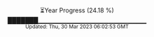 <p align="center">
⏳Year Progress (24.18 %) <br>
███████▁▁▁▁▁▁▁▁▁▁▁▁▁▁▁▁▁▁▁▁▁▁▁ <br>
<sub>Updated: Thu, 30 Mar 2023 06:02:53 GMT</sub>
</p>


